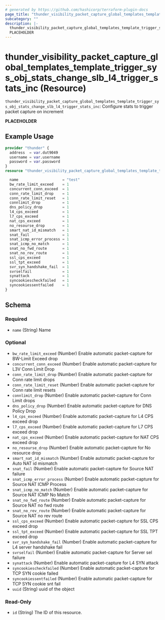 ```yaml
---
# generated by https://github.com/hashicorp/terraform-plugin-docs
page_title: "thunder_visibility_packet_capture_global_templates_template_trigger_sys_obj_stats_change_slb_l4_trigger_stats_inc Resource - terraform-provider-thunder"
subcategory: ""
description: |-
  thunder_visibility_packet_capture_global_templates_template_trigger_sys_obj_stats_change_slb_l4_trigger_stats_inc: Configure stats to trigger packet capture on increment
  PLACEHOLDER
---
```


# thunder_visibility_packet_capture_global_templates_template_trigger_sys_obj_stats_change_slb_l4_trigger_stats_inc (Resource)

`thunder_visibility_packet_capture_global_templates_template_trigger_sys_obj_stats_change_slb_l4_trigger_stats_inc`: Configure stats to trigger packet capture on increment

__PLACEHOLDER__

## Example Usage

```terraform
provider "thunder" {
  address  = var.dut9049
  username = var.username
  password = var.password
}
resource "thunder_visibility_packet_capture_global_templates_template_trigger_sys_obj_stats_change_slb_l4_trigger_stats_inc" "thunder_visibility_packet_capture_global_templates_template_trigger_sys_obj_stats_change_slb_l4_trigger_stats_inc" {

  name                    = "test"
  bw_rate_limit_exceed    = 1
  concurrent_conn_exceed  = 1
  conn_rate_limit_drop    = 1
  conn_rate_limit_reset   = 1
  connlimit_drop          = 1
  dns_policy_drop         = 1
  l4_cps_exceed           = 1
  l7_cps_exceed           = 1
  nat_cps_exceed          = 1
  no_resourse_drop        = 1
  smart_nat_id_mismatch   = 1
  snat_fail               = 1
  snat_icmp_error_process = 1
  snat_icmp_no_match      = 1
  snat_no_fwd_route       = 1
  snat_no_rev_route       = 1
  ssl_cps_exceed          = 1
  ssl_tpt_exceed          = 1
  svr_syn_handshake_fail  = 1
  svrselfail              = 1
  synattack               = 1
  syncookiescheckfailed   = 1
  syncookiessentfailed    = 1
}
```

<!-- schema generated by tfplugindocs -->
## Schema

### Required

- `name` (String) Name

### Optional

- `bw_rate_limit_exceed` (Number) Enable automatic packet-capture for BW-Limit Exceed drop
- `concurrent_conn_exceed` (Number) Enable automatic packet-capture for L3V Conn Limit Drop
- `conn_rate_limit_drop` (Number) Enable automatic packet-capture for Conn rate limit drops
- `conn_rate_limit_reset` (Number) Enable automatic packet-capture for Conn rate limit resets
- `connlimit_drop` (Number) Enable automatic packet-capture for Conn Limit drops
- `dns_policy_drop` (Number) Enable automatic packet-capture for DNS Policy Drop
- `l4_cps_exceed` (Number) Enable automatic packet-capture for L4 CPS exceed drop
- `l7_cps_exceed` (Number) Enable automatic packet-capture for L7 CPS exceed drop
- `nat_cps_exceed` (Number) Enable automatic packet-capture for NAT CPS exceed drop
- `no_resourse_drop` (Number) Enable automatic packet-capture for No resource drop
- `smart_nat_id_mismatch` (Number) Enable automatic packet-capture for Auto NAT id mismatch
- `snat_fail` (Number) Enable automatic packet-capture for Source NAT failure
- `snat_icmp_error_process` (Number) Enable automatic packet-capture for Source NAT ICMP Process
- `snat_icmp_no_match` (Number) Enable automatic packet-capture for Source NAT ICMP No Match
- `snat_no_fwd_route` (Number) Enable automatic packet-capture for Source NAT no fwd route
- `snat_no_rev_route` (Number) Enable automatic packet-capture for Source NAT no rev route
- `ssl_cps_exceed` (Number) Enable automatic packet-capture for SSL CPS exceed drop
- `ssl_tpt_exceed` (Number) Enable automatic packet-capture for SSL TPT exceed drop
- `svr_syn_handshake_fail` (Number) Enable automatic packet-capture for L4 server handshake fail
- `svrselfail` (Number) Enable automatic packet-capture for Server sel failure
- `synattack` (Number) Enable automatic packet-capture for L4 SYN attack
- `syncookiescheckfailed` (Number) Enable automatic packet-capture for TCP SYN cookie failed
- `syncookiessentfailed` (Number) Enable automatic packet-capture for TCP SYN cookie snt fail
- `uuid` (String) uuid of the object

### Read-Only

- `id` (String) The ID of this resource.


